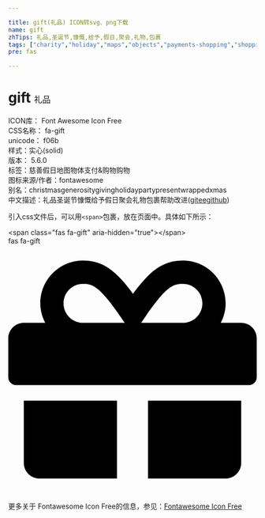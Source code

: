 ```yaml
---

title: gift(礼品) ICON转svg、png下载
name: gift
zhTips: 礼品,圣诞节,慷慨,给予,假日,聚会,礼物,包裹
tags: ["charity","holiday","maps","objects","payments-shopping","shopping"]
pre: fas

---
```


# gift  <small style="font-size: 60%;font-weight: 100">礼品</small>


<div class="detail-page">
<p>
<span>
ICON库：
<span class="badge-secondary badge">Font Awesome Icon Free</span> 
</span>
<br/>
<span>
CSS名称：
<span class="badge-secondary badge">fa-gift</span> 
</span>
<br/>
<span>
unicode：
<span class="badge-secondary badge">f06b</span> 
<copy-btn content='f06b' btn-title=""></copy-btn>
<copy-btn :content='String.fromCodePoint(parseInt("f06b", 16))' btn-title="复制U"></copy-btn>
</span><br/><span>样式：<span class="badge-light badge">实心(solid)</span></span>
<br/>
<span>
版本：
<span class="badge-secondary badge">5.6.0</span> 
</span><br/><span>标签：<span class="badge-light badge"><router-link to="/tags/charity.html">慈善</router-link></span><span class="badge-light badge"><router-link to="/tags/holiday.html">假日</router-link></span><span class="badge-light badge"><router-link to="/tags/maps.html">地图</router-link></span><span class="badge-light badge"><router-link to="/tags/objects.html">物体</router-link></span><span class="badge-light badge"><router-link to="/tags/payments-shopping.html">支付&购物</router-link></span><span class="badge-light badge"><router-link to="/tags/shopping.html">购物</router-link></span></span>
<br/>
<span>图标来源/作者：<span class="badge-light badge">fontawesome</span></span> 
<br/>
<span>别名：<span class="badge-light badge">christmas</span><span class="badge-light badge">generosity</span><span class="badge-light badge">giving</span><span class="badge-light badge">holiday</span><span class="badge-light badge">party</span><span class="badge-light badge">present</span><span class="badge-light badge">wrapped</span><span class="badge-light badge">xmas</span></span><br/><span class="zh-detail">中文描述：<span class="badge-primary badge">礼品</span><span class="badge-primary badge">圣诞节</span><span class="badge-primary badge">慷慨</span><span class="badge-primary badge">给予</span><span class="badge-primary badge">假日</span><span class="badge-primary badge">聚会</span><span class="badge-primary badge">礼物</span><span class="badge-primary badge">包裹</span><span class="help-link"><span>帮助改进</span>(<a href="https://gitee.com/liuwave/icon-helper/edit/master/json/fontawesome/solid/gift.json" target="_blank" rel="noopener noreferrer">gitee</a><a href="https://github.com/liuwave/icon-helper/edit/master/json/fontawesome/solid/gift.json" target="_blank" rel="noopener noreferrer">github</a></span>)</span><br/>
</p>
</div>
<div class="alert alert-dark">
  <i class="fas fa-gift fa-xs"></i>
  <i class="fas fa-gift fa-sm"></i>
  <i class="fas fa-gift fa-lg"></i>
  <i class="fas fa-gift fa-2x"></i>
  <i class="fas fa-gift fa-3x"></i>
  <i class="fas fa-gift fa-5x"></i>
  <i class="fas fa-gift fa-7x"></i>
</div>
<div>
  <p>引入css文件后，可以用<code>&lt;span&gt;</code>包裹，放在页面中。具体如下所示：    
  </p>
  <div class="alert alert-primary" style="font-size: 14px">
    &lt;span class="fas fa-gift" aria-hidden="true"&gt;&lt;/span&gt;
    <copy-btn content='<span class="fas fa-gift" aria-hidden="true"></span>'></copy-btn>
  </div>
  <div class="alert alert-secondary">
    <i class="fas fa-gift"
    style="font-size: 24px"
    aria-hidden="true"></i> fas fa-gift
    <copy-btn content="fas fa-gift" btn-title="复制图标名称"></copy-btn>
  </div>
</div>
<div id="svg" class="svg-wrap">
<svg xmlns="http://www.w3.org/2000/svg" viewBox="0 0 512 512"><path d="M32 448c0 17.7 14.3 32 32 32h160V320H32v128zm256 32h160c17.7 0 32-14.3 32-32V320H288v160zm192-320h-42.1c6.2-12.1 10.1-25.5 10.1-40 0-48.5-39.5-88-88-88-41.6 0-68.5 21.3-103 68.3-34.5-47-61.4-68.3-103-68.3-48.5 0-88 39.5-88 88 0 14.5 3.8 27.9 10.1 40H32c-17.7 0-32 14.3-32 32v80c0 8.8 7.2 16 16 16h480c8.8 0 16-7.2 16-16v-80c0-17.7-14.3-32-32-32zm-326.1 0c-22.1 0-40-17.9-40-40s17.9-40 40-40c19.9 0 34.6 3.3 86.1 80h-86.1zm206.1 0h-86.1c51.4-76.5 65.7-80 86.1-80 22.1 0 40 17.9 40 40s-17.9 40-40 40z"/></svg>
</div>
<detail full-name='fa-gift'></detail>
    
<div><p>更多关于  Fontawesome Icon Free的信息，参见：<a target="_blank" href="https://iconhelper.cn/fontawesome.html">Fontawesome Icon Free</a>
</p></div>
